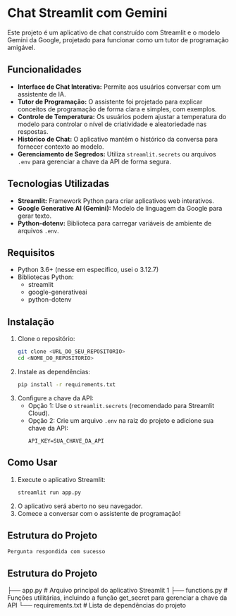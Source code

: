 # Chat Streamlit com Gemini

Este projeto é um aplicativo de chat construído com Streamlit e o modelo Gemini da Google, projetado para funcionar como um tutor de programação amigável.

## Funcionalidades

* **Interface de Chat Interativa:** Permite aos usuários conversar com um assistente de IA.
* **Tutor de Programação:** O assistente foi projetado para explicar conceitos de programação de forma clara e simples, com exemplos.
* **Controle de Temperatura:** Os usuários podem ajustar a temperatura do modelo para controlar o nível de criatividade e aleatoriedade nas respostas.
* **Histórico de Chat:** O aplicativo mantém o histórico da conversa para fornecer contexto ao modelo.
* **Gerenciamento de Segredos:** Utiliza `streamlit.secrets` ou arquivos `.env` para gerenciar a chave da API de forma segura.

## Tecnologias Utilizadas

* **Streamlit:** Framework Python para criar aplicativos web interativos.
* **Google Generative AI (Gemini):** Modelo de linguagem da Google para gerar texto.
* **Python-dotenv:** Biblioteca para carregar variáveis de ambiente de arquivos `.env`.

## Requisitos

* Python 3.6+ (nesse em específico, usei o 3.12.7)
* Bibliotecas Python:
    * streamlit
    * google-generativeai
    * python-dotenv

## Instalação

1.  Clone o repositório:
    ```bash
    git clone <URL_DO_SEU_REPOSITORIO>
    cd <NOME_DO_REPOSITORIO>
    ```
2.  Instale as dependências:
    ```bash
    pip install -r requirements.txt
    ```
3.  Configure a chave da API:
    * Opção 1: Use o `streamlit.secrets` (recomendado para Streamlit Cloud).
    * Opção 2: Crie um arquivo `.env` na raiz do projeto e adicione sua chave da API:
        ```
        API_KEY=SUA_CHAVE_DA_API
        ```

## Como Usar

1.  Execute o aplicativo Streamlit:
    ```bash
    streamlit run app.py
    ```
2.  O aplicativo será aberto no seu navegador.
3.  Comece a conversar com o assistente de programação!

## Estrutura do Projeto

    Pergunta respondida com sucesso

## Estrutura do Projeto

├── app.py          # Arquivo principal do aplicativo Streamlit  1 
├── functions.py    # Funções utilitárias, incluindo a função get_secret para gerenciar a chave da API
└── requirements.txt  # Lista de dependências do projeto
